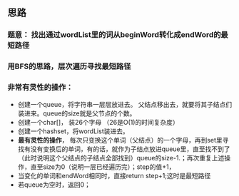 ## 思路

### 题意： 找出通过wordList里的词从beginWord转化成endWord的最短路径

### 用BFS的思路，层次遍历寻找最短路径

### 非常有灵性的操作：

- 创建一个queue，将字符串一层层放进去。 父结点移出去，就要将其子结点们装进来。queue的size就是父节点的个数。
- 创建一个char[]， 装26个字母 （26是O(1)的时间复杂度）
- 创建一个hashset，将wordList装进去。
- **最有灵性的操作**， 每次只变换这个单词（父结点）的一个字母，再到set里寻找有没有变换后的单词，有的话，就作为子结点放进queue里，直至找不到了（此时说明这个父结点的子结点全部找到）queue的size-1.；再次重复上述操作，直至size为0（说明一层已经遍历完）；step的值+1， 
- 当变化的单词和endWord相同时，直接return step+1;这时是最短路径
- 若queue为空时，返回0；